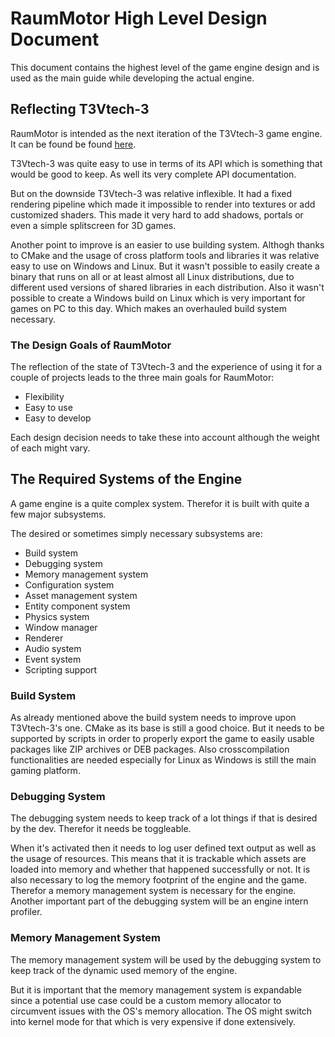 # RaumMotor High Level Design Document

This document contains the highest level of the game engine design and is used as the main guide while developing the actual engine.

## Reflecting T3Vtech-3

RaumMotor is intended as the next iteration of the T3Vtech-3 game engine. It can be found be found [here](https://github.com/tevoran/T3Vtech-3).

T3Vtech-3 was quite easy to use in terms of its API which is something that would be good to keep. As well its very complete API documentation.

But on the downside T3Vtech-3 was relative inflexible. It had a fixed rendering pipeline which made it impossible to render into textures or add customized shaders. This made it very hard to add shadows, portals or even a simple splitscreen for 3D games.

Another point to improve is an easier to use building system. Althogh thanks to CMake and the usage of cross platform tools and libraries it was relative easy to use on Windows and Linux. But it wasn't possible to easily create a binary that runs on all or at least almost all Linux distributions, due to different used versions of shared libraries in each distribution. Also it wasn't possible to create a Windows build on Linux which is very important for games on PC to this day. Which makes an overhauled build system necessary.

### The Design Goals of RaumMotor

The reflection of the state of T3Vtech-3 and the experience of using it for a couple of projects leads to the three main goals for RaumMotor:

- Flexibility
- Easy to use
- Easy to develop

Each design decision needs to take these into account although the weight of each might vary.

## The Required Systems of the Engine

A game engine is a quite complex system. Therefor it is built with quite a few major subsystems.

The desired or sometimes simply necessary subsystems are:

- Build system
- Debugging system
- Memory management system
- Configuration system
- Asset management system
- Entity component system
- Physics system
- Window manager
- Renderer
- Audio system
- Event system
- Scripting support

### Build System

As already mentioned above the build system needs to improve upon T3Vtech-3's one. CMake as its base is still a good choice. But it needs to be supported by scripts in order to properly export the game to easily usable packages like ZIP archives or DEB packages. Also crosscompilation functionalities are needed especially for Linux as Windows is still the main gaming platform.

### Debugging System

The debugging system needs to keep track of a lot things if that is desired by the dev. Therefor it needs be toggleable.

When it's activated then it needs to log user defined text output as well as the usage of resources. This means that it is trackable which assets are loaded into memory and whether that happened successfully or not. It is also necessary to log the memory footprint of the engine and the game. Therefor a memory management system is necessary for the engine. Another important part of the debugging system will be an engine intern profiler.

### Memory Management System

The memory management system will be used by the debugging system to keep track of the dynamic used memory of the engine.

But it is important that the memory management system is expandable since a potential use case could be a custom memory allocator to circumvent issues with the OS's memory allocation. The OS might switch into kernel mode for that which is very expensive if done extensively.